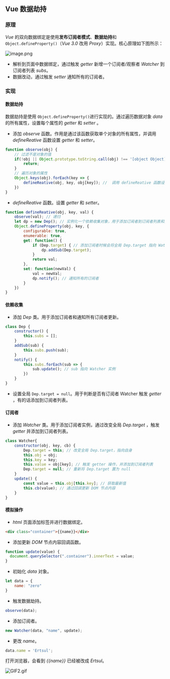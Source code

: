 ## Vue 数据劫持

### 原理

 *Vue* 的双向数据绑定是使用**发布订阅者模式**、**数据劫持**和`Object.defineProperty()`（*Vue 3.0* 改用 *Proxy*）实现。核心原理如下图所示：

![image.png](https://upload-images.jianshu.io/upload_images/659084-587c891bf6c3f81e.png?imageMogr2/auto-orient/strip%7CimageView2/2/w/1240)

- 解析到页面中数据绑定，通过触发 *getter* 新增一个订阅者/观察者 *Watcher* 到订阅者列表 *subs*。
- 数据改动，通过触发 *setter* 通知所有的订阅者。 

### 实现

#### 数据劫持

数据劫持是使用 `Object.defineProperty()`进行实现的。通过遍历数据对象 *data* 的所有属性，设置每个属性的 *getter* 和 *setter* 。

- 添加 *observe* 函数。作用是通过该函数获取单个对象的所有属性，并调用 *defineReative* 函数设置 *getter* 和 *setter*。

```javascript
function observe(obj) {
    // 过滤不是对象的值
    if(!obj || Object.prototype.toString.call(obj) !== '[object Object]') {
    	return;   
    }
    // 遍历对象的属性
    Object.keys(obj).forEach(key => {
        defineReative(obj, key, obj[key]); //  调用 defineReative 函数设置 getter 和 setter
    })
}
```

- *defineReative* 函数。设置  *getter* 和 *setter*。

```javascript
function defineReative(obj, key, val) {
    observe(val); // 递归
    let dp = new Dep(); // 实例化一个依赖收集对象，用于添加订阅者到订阅者列表和通知订阅者更新
    Object.defineProperty(obj, key, {
        configurable: true,
        enumerable: true,
        get: function() {
            if (Dep.target) { // 添加订阅者时候会将全局 Dep.target 指向 Watcher 自己，会触发 getter
                dp.addSub(Dep.target);
            }
            return val;
        },
        set: function(newVal) {
            val = newVal;
            dp.notify(); // 通知所有的订阅者
        }
    })
}
```

#### 依赖收集

- 添加 *Dep* 类。用于添加订阅者和通知所有订阅者更新。

```javascript
class Dep {
    constructor() {
        this.subs = [];
    }
    addSub(sub) {
        this.subs.push(sub);
    }
    notify() {
        this.subs.forEach(sub => {
            sub.update(); // sub 指向 Watcher 实例
        })
    }
}
```

- 设置全局 `Dep.target = null`。用于判断是否有订阅者 Watcher 触发 *getter* ，有的话添加到订阅者列表。

#### 订阅者

- 添加 *Watcher* 类。用于添加订阅者实例，通过改变全局 *Dep.target* ，触发 *getter* 并添加到订阅者列表。  

```javascript
class Watcher{
    constructor(obj, key, cb) {
        Dep.target = this; // 改变全局 Dep.target，指向自身
        this.obj = obj;
        this.key = key;
        this.value = obj[key]; // 触发 getter 操作，并添加到订阅者列表
        Dep.target = null; // 重新将 Dep.target 置为 null
    }
    update() {
        const value = this.obj[this.key]; // 获取最新值
        this.cb(value); // 通过回调更新 DOM 节点内容
    }
}
```

#### 模拟操作

- *html* 页面添加标签并进行数据绑定。

```html
<div class="container">{{name}}</div>
```

- 添加更新 *DOM* 节点内容回调函数。

```javascript
function update(value) {
  document.querySelector(".container").innerText = value;
}
```

- 初始化 *data* 对象。

```javascript
let data = {
	name: "zero"
}
```

- 触发数据劫持。

```javascript
observe(data);
```

- 添加订阅者。

```javascript
new Watcher(data, "name", update);
```

- 更改 *name*。

```javascript
data.name = 'Ertsul';
```

打开浏览器，会看到 *{{name}}* 已经被改成 *Ertsul*。

![GIF2.gif](https://upload-images.jianshu.io/upload_images/659084-1c971d01c5af3b86.gif?imageMogr2/auto-orient/strip)


































